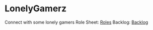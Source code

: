 # LonelyGamerz
Connect with some lonely gamers
Role Sheet: [Roles](https://docs.google.com/document/d/1QVwi1EmO8Q-Jdaiecj7getkEzizR3mtNwy2ojyrU6Vw/edit?usp=sharing)
Backlog: [Backlog](https://docs.google.com/spreadsheets/d/1rd2ykf5qe-9giQxVSJD5pPH6jFGpIfJ8YpZgnHXp6fk/edit?usp=sharing)

